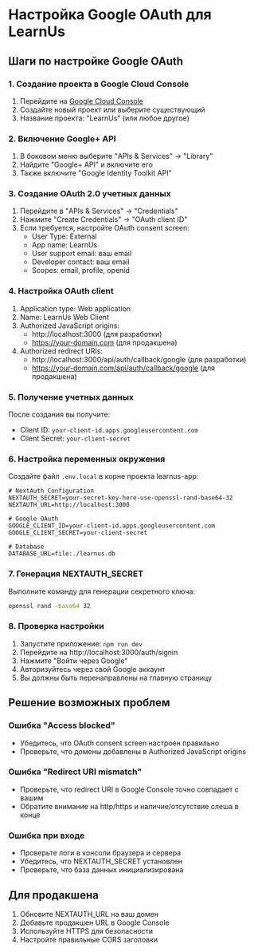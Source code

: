 # Настройка Google OAuth для LearnUs

## Шаги по настройке Google OAuth

### 1. Создание проекта в Google Cloud Console

1. Перейдите на [Google Cloud Console](https://console.cloud.google.com/)
2. Создайте новый проект или выберите существующий
3. Название проекта: "LearnUs" (или любое другое)

### 2. Включение Google+ API

1. В боковом меню выберите "APIs & Services" → "Library"
2. Найдите "Google+ API" и включите его
3. Также включите "Google Identity Toolkit API"

### 3. Создание OAuth 2.0 учетных данных

1. Перейдите в "APIs & Services" → "Credentials"
2. Нажмите "Create Credentials" → "OAuth client ID"
3. Если требуется, настройте OAuth consent screen:
   - User Type: External
   - App name: LearnUs
   - User support email: ваш email
   - Developer contact: ваш email
   - Scopes: email, profile, openid

### 4. Настройка OAuth client

1. Application type: Web application
2. Name: LearnUs Web Client
3. Authorized JavaScript origins:
   - http://localhost:3000 (для разработки)
   - https://your-domain.com (для продакшена)
4. Authorized redirect URIs:
   - http://localhost:3000/api/auth/callback/google (для разработки)
   - https://your-domain.com/api/auth/callback/google (для продакшена)

### 5. Получение учетных данных

После создания вы получите:
- Client ID: `your-client-id.apps.googleusercontent.com`
- Client Secret: `your-client-secret`

### 6. Настройка переменных окружения

Создайте файл `.env.local` в корне проекта learnus-app:

```env
# NextAuth Configuration
NEXTAUTH_SECRET=your-secret-key-here-use-openssl-rand-base64-32
NEXTAUTH_URL=http://localhost:3000

# Google OAuth
GOOGLE_CLIENT_ID=your-client-id.apps.googleusercontent.com
GOOGLE_CLIENT_SECRET=your-client-secret

# Database
DATABASE_URL=file:./learnus.db
```

### 7. Генерация NEXTAUTH_SECRET

Выполните команду для генерации секретного ключа:

```bash
openssl rand -base64 32
```

### 8. Проверка настройки

1. Запустите приложение: `npm run dev`
2. Перейдите на http://localhost:3000/auth/signin
3. Нажмите "Войти через Google"
4. Авторизуйтесь через свой Google аккаунт
5. Вы должны быть перенаправлены на главную страницу

## Решение возможных проблем

### Ошибка "Access blocked"
- Убедитесь, что OAuth consent screen настроен правильно
- Проверьте, что домены добавлены в Authorized JavaScript origins

### Ошибка "Redirect URI mismatch"
- Проверьте, что redirect URI в Google Console точно совпадает с вашим
- Обратите внимание на http/https и наличие/отсутствие слеша в конце

### Ошибка при входе
- Проверьте логи в консоли браузера и сервера
- Убедитесь, что NEXTAUTH_SECRET установлен
- Проверьте, что база данных инициализирована

## Для продакшена

1. Обновите NEXTAUTH_URL на ваш домен
2. Добавьте продакшен URL в Google Console
3. Используйте HTTPS для безопасности
4. Настройте правильные CORS заголовки